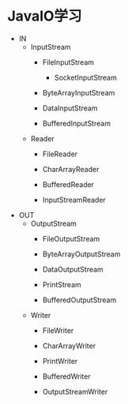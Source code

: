 # JavaIO学习
- IN
    - InputStream
        - FileInputStream
            - SocketInputStream
        - ByteArrayInputStream
        - DataInputStream

        - BufferedInputStream
    - Reader
        - FileReader
        - CharArrayReader

        - BufferedReader
        - InputStreamReader
- OUT
    - OutputStream
        - FileOutputStream
        - ByteArrayOutputStream
        - DataOutputStream
        - PrintStream

        - BufferedOutputStream
    - Writer
        - FileWriter
        - CharArrayWriter
        - PrintWriter

        - BufferedWriter
        - OutputStreamWriter